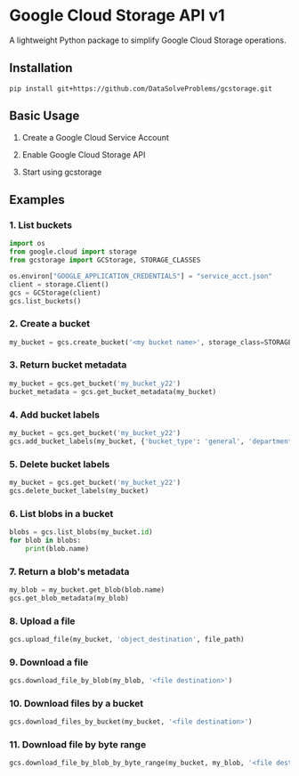 # Google Cloud Storage API v1

A lightweight Python package to simplify Google Cloud Storage operations.


## Installation

`pip install git+https://github.com/DataSolveProblems/gcstorage.git`


## Basic Usage

1. Create a Google Cloud Service Account

2. Enable Google Cloud Storage API

3. Start using gcstorage


## Examples

### 1. List buckets

```py
import os
from google.cloud import storage
from gcstorage import GCStorage, STORAGE_CLASSES

os.environ["GOOGLE_APPLICATION_CREDENTIALS"] = "service_acct.json"
client = storage.Client()
gcs = GCStorage(client)
gcs.list_buckets()
```

### 2. Create a bucket

```py
my_bucket = gcs.create_bucket('<my bucket name>', storage_class=STORAGE_CLASSES[2], location='us')
```

### 3. Return bucket metadata

```py
my_bucket = gcs.get_bucket('my_bucket_y22')
bucket_metadata = gcs.get_bucket_metadata(my_bucket)
```

### 4. Add bucket labels

```py
my_bucket = gcs.get_bucket('my_bucket_y22')
gcs.add_bucket_labels(my_bucket, {'bucket_type': 'general', 'department': 'it'})
```

### 5. Delete bucket labels

```py
my_bucket = gcs.get_bucket('my_bucket_y22')
gcs.delete_bucket_labels(my_bucket)
```

### 6. List blobs in a bucket

```py
blobs = gcs.list_blobs(my_bucket.id)
for blob in blobs:
    print(blob.name)
```

### 7. Return a blob's metadata

```py
my_blob = my_bucket.get_blob(blob.name)
gcs.get_blob_metadata(my_blob)
```

### 8. Upload a file

```py
gcs.upload_file(my_bucket, 'object_destination', file_path)
```

### 9. Download a file

```py
gcs.download_file_by_blob(my_blob, '<file destination>')
```

### 10. Download files by a bucket

```py
gcs.download_files_by_bucket(my_bucket, '<file destination>')
```

### 11. Download file by byte range

```py
gcs.download_file_by_blob_by_byte_range(my_bucket, my_blob, '<file destination>', start_byte, end_byte)
```